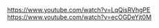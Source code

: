 https://www.youtube.com/watch?v=LqQisRVhgPE
https://www.youtube.com/watch?v=ecOGDeYjt0M


```cpp
```